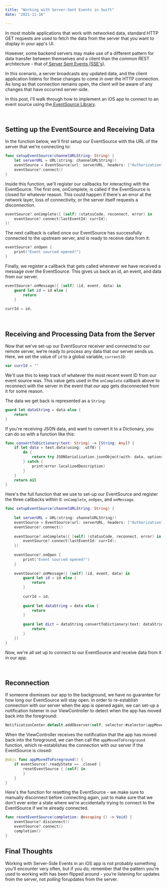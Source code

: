 ```yaml
---
title: "Working with Server-Sent Events in Swift"
date: "2021-11-16"

---
```




In most mobile applications that work with networked data, standard HTTP GET requests are used to fetch the data from the server that you want to display in your app's UI.

However, some backend servers may make use of a different pattern for data transfer between themselves and a client than the common REST architecture - that of[ Server Sent Events (SSE's)](https://en.wikipedia.org/wiki/Server-sent_events).

In this scenario, a server broadcasts any updated data, and the client application listens for these changes to come in over the HTTP connection. As long as that connection remains open, the client will be aware of any changes that have occurred server-side.

In this post, I'll walk through how to implement an iOS app to connect to an event source using the[ EventSource Library](https://github.com/inaka/EventSource).

&nbsp;

## Setting up the EventSource and Receiving Data

In the function below, we'll first setup our EventSource with the URL of the server that we're connecting to:

```swift
func setupEventSource(channelURLString: String) {
	let serverURL = URL(string: channelURLString)!
	eventSource = EventSource(url: serverURL, headers: ["Authorization" : cookie!.value])
	eventSource?.connect()
}
```

Inside this function, we'll register our callbacks for interacting with the EventSource. The first one, onComplete, is called if the EventSource is closed for whatever reason. This could happen if there's an error at the network layer, loss of connectivity, or the server itself requests a disconnection.

```swift
eventSource?.onComplete({ [self] (statusCode, reconnect, error) in
	eventSource?.connect(lastEventId: currId);
})
```

The next callback is called once our EventSource has successfully connected to the upstream server, and is ready to receive data from it:

```swift
eventSource?.onOpen {
	print("Event sourced opened!")
}
```

Finally, we register a callback that gets called whenever we have received a message over the EventSource. This gives us back an id, an event, and data from our server.

```swift
eventSource?.onMessage({ [self] (id, event, data) in
	guard let id = id else {
		return
	}
            
currId = id;
```

&nbsp;

## Receiving and Processing Data from the Server

Now that we’ve set-up our EventSource receiver and connected to our remote server, we’re ready to process any data that our server sends us. Here, we set the value of `id` to a global variable, `currentID`:

```swift
var currId = ""
```

We'll use this to keep track of whatever the most recent event ID from our event source was. This value gets used in the `onComplete` callback above to reconnect with the server in the event that our app gets disconnected from it for some reason.

The data we get back is represented as a `String`: 

```swift
guard let dataString = data else {
	return
}
```

If you're receiving JSON data, and want to convert it to a Dictionary, you can do so with a function like this:

```swift
func convertToDictionary(text: String) -> [String: Any]? {
	if let data = text.data(using: .utf8) {
		do {
			return try JSONSerialization.jsonObject(with: data, options: []) as? [String: Any]
		} catch {
			print(error.localizedDescription)
		}
	}
	return nil
}
```

Here's the full function that we use to set-up our EventSource and register the three callbacks within it: `onComplete`, `onOpen`, and `onMessage`.

```swift
func setupEventSource(channelURLString: String) {
        
	let serverURL = URL(string: channelURLString)!
	eventSource = EventSource(url: serverURL, headers: ["Authorization" : cookie!.value])
	eventSource?.connect()
        
	eventSource?.onComplete({ [self] (statusCode, reconnect, error) in
		eventSource?.connect(lastEventId: currId);
	})
        
	eventSource?.onOpen {
		print("Event sourced opened!")
	}
        
	eventSource?.onMessage({ [self] (id, event, data) in
		guard let id = id else {
			return
		}
            
		currId = id;
            
		guard let dataString = data else {
			return
		}
            
		guard let dict = dataString.convertToDictionary(text: dataString) else {
			return
		}
	})
}
```

Now, we're all set up to connect to our EventSource and receive data from it in our app. 

&nbsp;

## Reconnection

If someone dismisses our app to the background, we have no guarantee for how long our EventSource will stay open. In order to re-establish connection with our server when the app is opened again, we can set-up a notification listener in our ViewController to detect when the app has moved back into the foreground:

```swift
NotificationCenter.default.addObserver(self, selector:#selector(appMovedToForeground), name: UIApplication.willEnterForegroundNotification, object: nil)
```

When the ViewController receives the notification that the app has moved back into the foreground, we can then call the `appMovedToForeground` function, which re-establishes the connection with our server if the EventSource is closed:

```swift
@objc func appMovedToForeground() {
	if eventSource?.readyState == .closed {
		resetEventSource { [self] in
		}
	}
}
```

Here's the function for resetting the EventSource - we make sure to manually disconnect before connecting again, just to make sure that we don't ever enter a state where we're accidentally trying to connect to the EventSource if we're already connected.

```swift
func resetEventSource(completion: @escaping () -> Void) {
	eventSource?.disconnect()
	eventSource?.connect()
	completion()
}
```



## Final Thoughts

Working with Server-Side Events in an iOS app is not probably something you’ll encounter very often, but if you do; remember that the pattern you’re used to working with has been flipped around - you’re listening for updates from the server, not *polling* forupdates from the server. 

